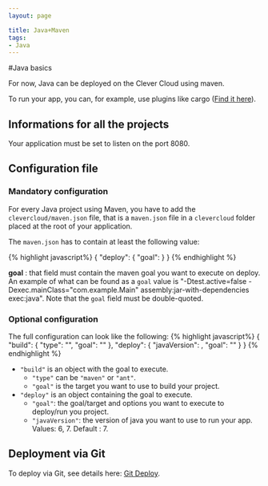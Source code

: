 ```yaml
---
layout: page

title: Java+Maven
tags:
- Java
---
```


#Java basics

For now, Java can be deployed on the Clever Cloud using maven.

To run your app, you can, for example, use plugins like cargo
(<a href="http://cargo.codehaus.org/Maven2+plugin">Find it here</a>).

## Informations for all the projects

Your application must be set to listen on the port 8080.

## Configuration file

### Mandatory configuration
For every Java project using Maven, you have to add the
`clevercloud/maven.json` file, that is a `maven.json` file in a
`clevercloud` folder placed at the root of your application.

The `maven.json` has to contain at least the following value:

{% highlight javascript%}
    {
      "deploy": {
        "goal": <string>
      }
    }
{% endhighlight %}

**goal**
: that field must contain the maven goal you want to execute on deploy.
An example of what can be found as a `goal` value is
"-Dtest.active=false -Dexec.mainClass=\"com.example.Main\" assembly:jar-with-dependencies exec:java".
Note that the `goal` field must be double-quoted.

### Optional configuration

The full configuration can look like the following:
{% highlight javascript%}
    {
        "build": {
            "type": "<string>",
            "goal": "<string>"
        },
        "deploy": {
            "javaVersion": <integer>,
            "goal": "<string>"
        }
    }
{% endhighlight %}

* ``"build"`` is an object with the goal to execute.
  * ``"type"`` can be ``"maven"`` or ``"ant"``.
  * ``"goal"`` is the target you want to use to build your project.
* ``"deploy"`` is an object containing the goal to execute.
  * ``"goal"``: the goal/target and options you want to execute to deploy/run you project.
  * ``"javaVersion"``: the version of java you want to use to run your app. Values: 6, 7. Default : 7.
## Deployment via Git
To deploy via Git, see details here: <a href="/git-deploy-java">Git Deploy</a>.
